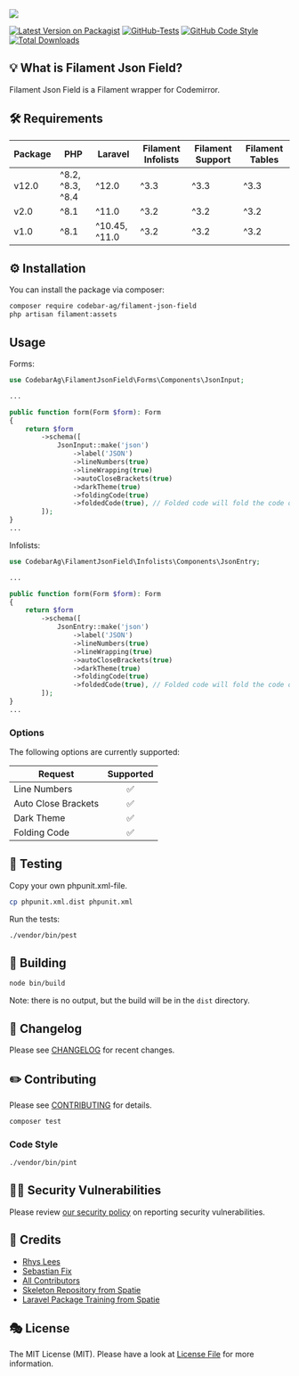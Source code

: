 <img src="https://banners.beyondco.de/Laravel%20Filament%20Json%20Field.png?theme=light&packageManager=composer+require&packageName=codebar-ag%2Flaravel-filament-json-field&pattern=circuitBoard&style=style_1&description=A+Laravel+Filament+Json+Field+integration.&md=1&showWatermark=1&fontSize=100px&images=light-bulb">

[![Latest Version on Packagist](https://img.shields.io/packagist/v/codebar-ag/laravel-filament-json-field.svg?style=flat-square)](https://packagist.org/packages/codebar-ag/laravel-filament-json-field)
[![GitHub-Tests](https://github.com/codebar-ag/laravel-filament-json-field/actions/workflows/run-tests.yml/badge.svg?branch=main)](https://github.com/codebar-ag/laravel-filament-json-field/actions/workflows/run-tests.yml)
[![GitHub Code Style](https://github.com/codebar-ag/laravel-filament-json-field/actions/workflows/fix-php-code-style-issues.yml/badge.svg?branch=main)](https://github.com/codebar-ag/laravel-filament-json-field/actions/workflows/fix-php-code-style-issues.yml)
[![Total Downloads](https://img.shields.io/packagist/dt/codebar-ag/laravel-filament-json-field.svg?style=flat-square)](https://packagist.org/packages/codebar-ag/laravel-filament-json-field)


## 💡 What is Filament Json Field?

Filament Json Field is a Filament wrapper for Codemirror.

## 🛠 Requirements

| Package 	 | PHP 	            | Laravel 	     | Filament Infolists | Filament Support | Filament Tables |
|-----------|------------------|---------------|--------------------|------------------|-----------------|
| v12.0     | ^8.2, ^8.3, ^8.4 | ^12.0         | ^3.3               | ^3.3             | ^3.3            |
| v2.0      | ^8.1             | ^11.0         | ^3.2               | ^3.2             | ^3.2            |
| v1.0      | ^8.1             | ^10.45, ^11.0 | ^3.2               | ^3.2             | ^3.2            |


## ⚙️ Installation

You can install the package via composer:

```bash
composer require codebar-ag/filament-json-field
php artisan filament:assets
```


## Usage

Forms: 
```php
use CodebarAg\FilamentJsonField\Forms\Components\JsonInput;

...

public function form(Form $form): Form
{
    return $form
        ->schema([
            JsonInput::make('json')
                ->label('JSON')
                ->lineNumbers(true)
                ->lineWrapping(true)
                ->autoCloseBrackets(true)
                ->darkTheme(true)
                ->foldingCode(true)
                ->foldedCode(true), // Folded code will fold the code on form load
        ]);
}
...
````

Infolists:
```php
use CodebarAg\FilamentJsonField\Infolists\Components\JsonEntry;

...

public function form(Form $form): Form
{
    return $form
        ->schema([
            JsonEntry::make('json')
                ->label('JSON')
                ->lineNumbers(true)
                ->lineWrapping(true)
                ->autoCloseBrackets(true)
                ->darkTheme(true)
                ->foldingCode(true)
                ->foldedCode(true), // Folded code will fold the code on form load
        ]);
}
...
````

### Options

The following options are currently supported:

| Request 	           | Supported 	 |
|---------------------|:-----------:|
| Line Numbers        |      ✅      |
| Auto Close Brackets |      ✅      |
| Dark Theme          |      ✅      |
| Folding Code        |      ✅      |

## 🚧 Testing

Copy your own phpunit.xml-file.

```bash
cp phpunit.xml.dist phpunit.xml
```

Run the tests:

```bash
./vendor/bin/pest
```

## 🚧 Building

```bash
node bin/build
```

Note: there is no output, but the build will be in the `dist` directory.

## 📝 Changelog

Please see [CHANGELOG](CHANGELOG.md) for recent changes.

## ✏️ Contributing

Please see [CONTRIBUTING](.github/CONTRIBUTING.md) for details.

```bash
composer test
```

### Code Style

```bash
./vendor/bin/pint
```

## 🧑‍💻 Security Vulnerabilities

Please review [our security policy](.github/SECURITY.md) on reporting security vulnerabilities.

## 🙏 Credits
- [Rhys Lees](https://github.com/RhysLees)
- [Sebastian Fix](https://github.com/StanBarrows)
- [All Contributors](../../contributors)
- [Skeleton Repository from Spatie](https://github.com/spatie/package-skeleton-laravel)
- [Laravel Package Training from Spatie](https://spatie.be/videos/laravel-package-training)

## 🎭 License

The MIT License (MIT). Please have a look at [License File](LICENSE.md) for more information.

